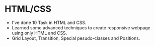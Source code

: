 # HTML/CSS

- I've done 10 Task in HTML and CSS.
- Learned some advanced techniques to create responsive webpage using only HTML and CSS.
- Grid Layout, Transition, Special pesudo-classes and Positions.